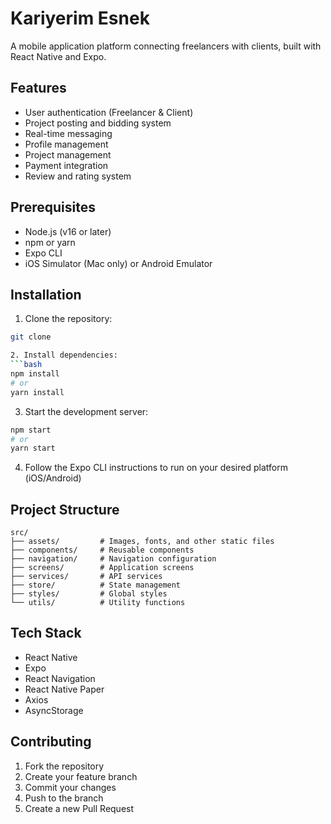 # Kariyerim Esnek

A mobile application platform connecting freelancers with clients, built with React Native and Expo.

## Features

- User authentication (Freelancer & Client)
- Project posting and bidding system
- Real-time messaging
- Profile management
- Project management
- Payment integration
- Review and rating system

## Prerequisites

- Node.js (v16 or later)
- npm or yarn
- Expo CLI
- iOS Simulator (Mac only) or Android Emulator

## Installation

1. Clone the repository:
```bash
git clone 

2. Install dependencies:
```bash
npm install
# or
yarn install
```

3. Start the development server:
```bash
npm start
# or
yarn start
```

4. Follow the Expo CLI instructions to run on your desired platform (iOS/Android)

## Project Structure

```
src/
├── assets/         # Images, fonts, and other static files
├── components/     # Reusable components
├── navigation/     # Navigation configuration
├── screens/        # Application screens
├── services/       # API services
├── store/          # State management
├── styles/         # Global styles
└── utils/          # Utility functions
```

## Tech Stack

- React Native
- Expo
- React Navigation
- React Native Paper
- Axios
- AsyncStorage

## Contributing

1. Fork the repository
2. Create your feature branch
3. Commit your changes
4. Push to the branch
5. Create a new Pull Request
